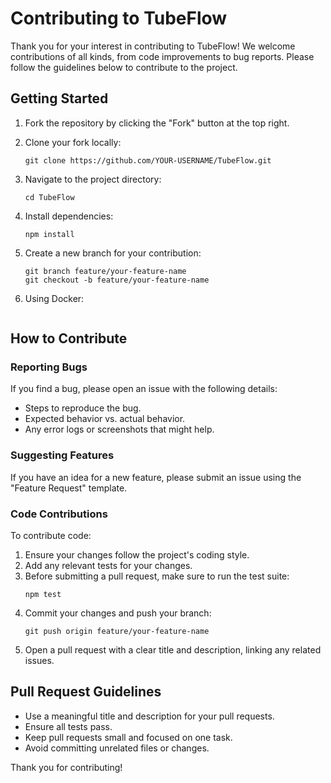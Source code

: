 # Contributing to TubeFlow

Thank you for your interest in contributing to TubeFlow! We welcome contributions of all kinds, from code improvements to bug reports. Please follow the guidelines below to contribute to the project.

## Getting Started

1. Fork the repository by clicking the "Fork" button at the top right.
2. Clone your fork locally:
    ```
    git clone https://github.com/YOUR-USERNAME/TubeFlow.git
    ```
3. Navigate to the project directory:
    ```
    cd TubeFlow
    ```
4. Install dependencies:
    ```
    npm install
    ```
5. Create a new branch for your contribution:
    ```
    git branch feature/your-feature-name
    git checkout -b feature/your-feature-name

6. Using Docker:
        
    ```

## How to Contribute

### Reporting Bugs

If you find a bug, please open an issue with the following details:
- Steps to reproduce the bug.
- Expected behavior vs. actual behavior.
- Any error logs or screenshots that might help.

### Suggesting Features

If you have an idea for a new feature, please submit an issue using the "Feature Request" template.

### Code Contributions

To contribute code:
1. Ensure your changes follow the project's coding style.
2. Add any relevant tests for your changes.
3. Before submitting a pull request, make sure to run the test suite:
    ```
    npm test
    ```
4. Commit your changes and push your branch:
    ```
    git push origin feature/your-feature-name
    ```
5. Open a pull request with a clear title and description, linking any related issues.



## Pull Request Guidelines

- Use a meaningful title and description for your pull requests.
- Ensure all tests pass.
- Keep pull requests small and focused on one task.
- Avoid committing unrelated files or changes.

Thank you for contributing!
